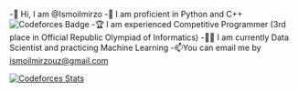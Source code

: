 -👋 Hi, I am @Ismoilmirzo
-👀 I am proficient in Python and C++ ![Codeforces Badge](https://codeforces-readme-stats.vercel.app/api/badge?username=ismoilmirzouz)
-🏆 I am experienced Competitive Programmer (3rd place in Official Republic Olympiad of Informatics)
-👨‍💻 I am currently Data Scientist and practicing Machine Learning 
-📫You can email me by ismoilmirzouz@gmail.com

[![Codeforces Stats](https://codeforces-readme-stats.vercel.app/api/card?username=ismoilmirzouz)](https://codeforces.com/profile/ismoilmirzouz)
